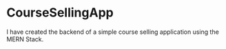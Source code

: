 # CourseSellingApp
I have created the backend of a simple course selling application using the MERN Stack.
